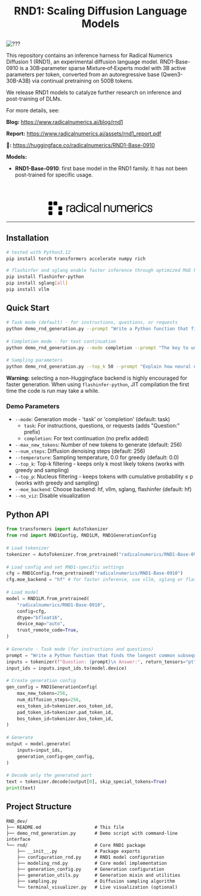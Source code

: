 <h1>
<p align="center">
RND1: Scaling Diffusion Language Models
</p>
</h1>

![???](https://github.com/user-attachments/assets/c2c54f94-a7f5-4b76-987d-f15de4efaef6)


This repository contains an inference harness for Radical Numerics Diffusion 1 (RND1), an experimental diffusion language model. RND1-Base-0910 is a 30B‑parameter sparse Mixture‑of‑Experts model with 3B active parameters per token, converted from an autoregressive base (Qwen3-30B-A3B) via continual pretraining on 500B tokens. 

We release RND1 models to catalyze further research on inference and post-training of DLMs.

For more details, see:

**Blog:** https://www.radicalnumerics.ai/blog/rnd1

**Report:** https://www.radicalnumerics.ai/assets/rnd1_report.pdf

**🤗:** https://huggingface.co/radicalnumerics/RND1-Base-0910 

**Models:**
 * **RND1-Base-0910**: first base model in the RND1 family. It has not been post-trained for specific usage.


<br></br>
<p align="center">
  <img src="assets/rn-logo-desktop-vector.svg" alt="Project logo" width="280">
</p>

------



## Installation

```bash
# tested with Python3.12
pip install torch transformers accelerate numpy rich
```

```bash
# flashinfer and sglang enable faster inference through optimized MoE kernels:
pip install flashinfer-python
pip install sglang[all]
pip install vllm
```

## Quick Start



```bash
# Task mode (default) - for instructions, questions, or requests
python demo_rnd_generation.py --prompt "Write a Python function that finds the longest common subsequence of two strings. Include comments explaining the algorithm."

# Completion mode - for text continuation
python demo_rnd_generation.py --mode completion --prompt "The key to understanding quantum computing lies in"

# Sampling parameters
python demo_rnd_generation.py --top_k 50 --prompt "Explain how neural networks learn in simple terms"
```

**Warning:** selecting a non-Huggingface backend is highly encouraged for faster generation. When using `flashinfer-python`, JIT compilation the first time the code is run may take a while.

### Demo Parameters

- `--mode`: Generation mode - 'task' or 'completion' (default: task)
  - `task`: For instructions, questions, or requests (adds "Question:" prefix)
  - `completion`: For text continuation (no prefix added)
- `--max_new_tokens`: Number of new tokens to generate (default: 256)
- `--num_steps`: Diffusion denoising steps (default: 256)
- `--temperature`: Sampling temperature, 0.0 for greedy (default: 0.0)
- `--top_k`: Top-k filtering - keeps only k most likely tokens (works with greedy and sampling)
- `--top_p`: Nucleus filtering - keeps tokens with cumulative probability ≤ p (works with greedy and sampling)
- `--moe_backend`: Choose backend: hf, vllm, sglang, flashinfer (default: hf)
- `--no_viz`: Disable visualization

## Python API

```python
from transformers import AutoTokenizer
from rnd import RND1Config, RND1LM, RND1GenerationConfig

# Load tokenizer
tokenizer = AutoTokenizer.from_pretrained("radicalnumerics/RND1-Base-0910", trust_remote_code=True)

# Load config and set RND1-specific settings
cfg = RND1Config.from_pretrained("radicalnumerics/RND1-Base-0910")
cfg.moe_backend = "hf" # for faster inference, use vllm, sglang or flashinfer

# Load model
model = RND1LM.from_pretrained(
    "radicalnumerics/RND1-Base-0910",
    config=cfg,
    dtype="bfloat16",
    device_map="auto",
    trust_remote_code=True,
)

# Generate - Task mode (for instructions and questions)
prompt = "Write a Python function that finds the longest common subsequence."
inputs = tokenizer(f"Question: {prompt}\n Answer:", return_tensors="pt")
input_ids = inputs.input_ids.to(model.device)

# Create generation config
gen_config = RND1GenerationConfig(
    max_new_tokens=256,
    num_diffusion_steps=256,
    eos_token_id=tokenizer.eos_token_id,
    pad_token_id=tokenizer.pad_token_id,
    bos_token_id=tokenizer.bos_token_id,
)

# Generate
output = model.generate(
    inputs=input_ids,
    generation_config=gen_config,
)

# Decode only the generated part
text = tokenizer.decode(output[0], skip_special_tokens=True)
print(text)
```

## Project Structure

```
RND_dev/
├── README.md                    # This file
├── demo_rnd_generation.py       # Demo script with command-line interface
└── rnd/                         # Core RND1 package
    ├── __init__.py              # Package exports
    ├── configuration_rnd.py     # RND1 model configuration
    ├── modeling_rnd.py          # Core model implementation
    ├── generation_config.py     # Generation configuration
    ├── generation_utils.py      # Generation mixin and utilities
    ├── sampling.py              # Diffusion sampling algorithm
    └── terminal_visualizer.py   # Live visualization (optional)
```
